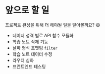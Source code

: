 # 앞으로 할 일

프로젝트 완성을 위해 더 해야될 일을 알아볼까요? 😄

- 데이터 성격 별로 API 함수 모듈화
- 학습 노트 삭제 기능
- 날짜 형식 포맷팅 `filter`
- 학습 노트 데이터 수정
- 라우터 심화
- 프런트엔드 테스팅